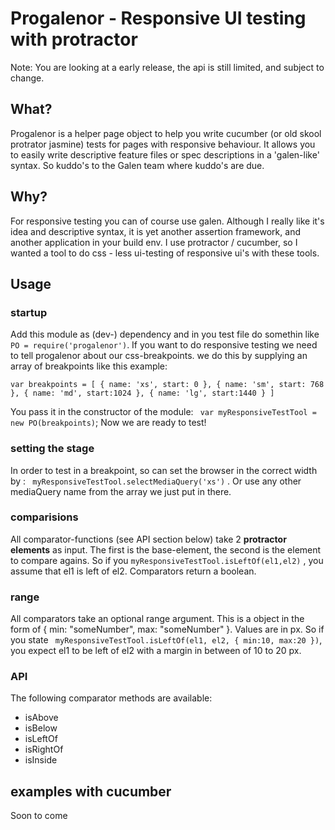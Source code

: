 # Progalenor - Responsive UI testing with protractor

Note: You are looking at a early release, the api is still limited, and subject to change.

## What? 
Progalenor is a helper page object to help you write cucumber (or old skool protrator jasmine) tests for pages with responsive behaviour.
It allows you to easily write descriptive feature files or spec descriptions in a 'galen-like' syntax. So kuddo's to the Galen team where kuddo's are due. 

## Why?
For responsive testing you can of course use galen. Although I really like it's idea and descriptive syntax, it is yet another assertion framework, and another application in your build env.
I use protractor / cucumber, so I wanted a tool to do css - less ui-testing of responsive ui's with these tools.

## Usage
### startup
Add this module as (dev-) dependency and in you test file do somethin like ` PO = require('progalenor') `.
If you want to do responsive testing we need to tell progalenor about our css-breakpoints. we do this by supplying an array of breakpoints like this example:

` var breakpoints = [
  { name: 'xs', start: 0 },
  { name: 'sm', start: 768 },
  { name: 'md', start:1024 },
  { name: 'lg', start:1440 }
]
`

You pass it in the constructor of the module: ` var myResponsiveTestTool = new PO(breakpoints)`; 
Now we are ready to test!

### setting the stage
In order to test in a breakpoint, so can set the browser in the correct width by : ` myResponsiveTestTool.selectMediaQuery('xs')` . Or use any other mediaQuery name 
from the array we just put in there.

### comparisions
All comparator-functions (see API section below) take 2 __protractor elements__  as input. The first is the base-element, the second is the element to compare agains.
So if you ` myResponsiveTestTool.isLeftOf(el1,el2) ` , you assume that el1 is left of el2. Comparators return a boolean.

###  range
All comparators take an optional range argument. This is a object in the form of { min: "someNumber", max: "someNumber" }. Values are in px.
So if you state ` myResponsiveTestTool.isLeftOf(el1, el2, { min:10, max:20 })`, you expect el1 to be left of el2 with a margin in between of 10 to 20 px.

### API
The following comparator methods are available:
- isAbove
- isBelow
- isLeftOf
- isRightOf
- isInside
 
## examples with cucumber
Soon to come
